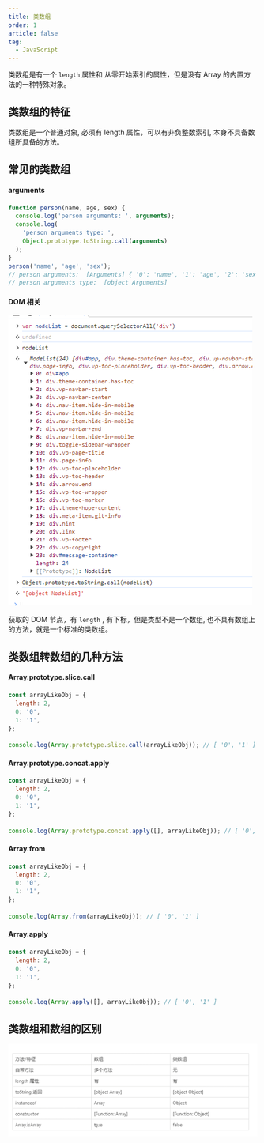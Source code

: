 ```yaml
---
title: 类数组
order: 1
article: false
tag:
  - JavaScript
---
```


类数组是有一个 `length` 属性和 从零开始索引的属性，但是没有 Array 的内置方法的一种特殊对象。

## 类数组的特征

类数组是一个普通对象, 必须有 length 属性，可以有非负整数索引, 本身不具备数组所具备的方法。

## 常见的类数组

#### arguments

```javascript
function person(name, age, sex) {
  console.log('person arguments: ', arguments);
  console.log(
    'person arguments type: ',
    Object.prototype.toString.call(arguments)
  );
}
person('name', 'age', 'sex');
// person arguments:  [Arguments] { '0': 'name', '1': 'age', '2': 'sex' }
// person arguments type:  [object Arguments]
```

#### DOM 相关

![](images/array1.png)

获取的 DOM 节点，有 `length` , 有下标，但是类型不是一个数组, 也不具有数组上的方法，就是一个标准的类数组。

## 类数组转数组的几种方法

#### Array.prototype.slice.call

```javascript
const arrayLikeObj = {
  length: 2,
  0: '0',
  1: '1',
};

console.log(Array.prototype.slice.call(arrayLikeObj)); // [ '0', '1' ]
```

#### Array.prototype.concat.apply

```javascript
const arrayLikeObj = {
  length: 2,
  0: '0',
  1: '1',
};

console.log(Array.prototype.concat.apply([], arrayLikeObj)); // [ '0', '1' ]
```

#### Array.from

```javascript
const arrayLikeObj = {
  length: 2,
  0: '0',
  1: '1',
};

console.log(Array.from(arrayLikeObj)); // [ '0', '1' ]
```

#### Array.apply

```javascript
const arrayLikeObj = {
  length: 2,
  0: '0',
  1: '1',
};

console.log(Array.apply([], arrayLikeObj)); // [ '0', '1' ]
```

## 类数组和数组的区别

![](images/array2.png)
